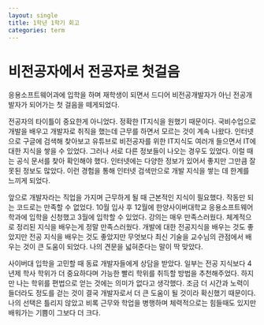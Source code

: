 ```yaml
---
layout: single
title: 1학년 1학기 회고
categories: term
---
```


# 비전공자에서 전공자로 첫걸음
응용소프트웨어과에 입학을 하며 재학생이 되면서 드디어 비전공개발자가 아닌 전공개발자가 되어가는 첫 걸음을 떼게되었다.  


전공자의 타이틀이 중요한게 아니었다. 정확한 IT지식을 원했기 때문이다. 국비수업으로 개발을 배우고 개발자로 취직을 했는데 근무를 하면서 모르는 것이 계속 나왔다. 인터넷으로 구글에 검색해 찾아보고 유튜브로 비전공자를 위한 IT지식도 여러개 들으면서 IT에 대한 지식을 쌓을 수 있었다. 
그러나 서로 다른 정보들이 나오는 경우도 있었다. 이럴 때는 공식 문서를 찾아 확인해야 했다. 인터넷에는 다양한 정보가 있어서 좋지만 그만큼 잘못된 정보도 많았다. 이런 경험을 통해 인터넷 검색만으로 개발 지식을 쌓는 데 한계를 느끼게 되었다.  


앞으로 개발자라는 직업을 가지며 근무하게 될 때 근본적인 지식이 필요했다. 작동만 되는 코드로는 만족할 수 없었다. 10월 입사 후 12월에 한양사이버대학교 응용소프트웨어학과에 입학을 신청했고 3월에 입학할 수 있었다. 강의는 매우 만족스러웠다. 체계적으로 정리된 지식을 배우는게 정말 만족스러웠다. 개발에 대한 전공지식을 배우는 것도 좋았지만 전공 지식을 배우는 것도 좋았지만 무엇보다 최신 기술을 교수님의 관점에서 배우는 것이 큰 도움이 되었다. 나의 견문을 넓혀준다는 말이 딱 맞았다.  


사이버대 입학을 고민할 때 동료 개발자들에게 상담을 받았다. 일부는 전공 지식보다 4년제 학사 학위가 더 중요하다며 가능한 빨리 학위를 취득할 방법을 추천해주었다. 하지만 나는 학위를 편법으로 얻는 것에는 의미가 없다고 생각했다. 조금 더 시간과 노력이 들더라도 정도를 걷는 것이 결국 개발자로서 더 큰 도움이 될 것이라 확신했기 때문이다. 나의 선택은 틀리지 않았고 비록 근무와 학업을 병행하며 체력적으로는 힘들때도 있지만 배워가는 기쁨이 그보다 더 크다.